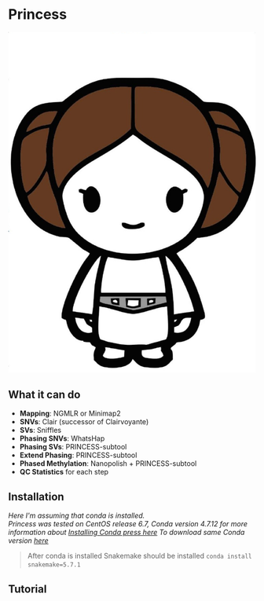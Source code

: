 # Princess
![princess](./pictures/leia.png)

## What it can do

* __Mapping__:  NGMLR or Minimap2
* __SNVs__: Clair (successor of Clairvoyante)
* __SVs__: Sniffles
* __Phasing SNVs__: WhatsHap
* __Phasing SVs__: PRINCESS-subtool
* __Extend Phasing__: PRINCESS-subtool
* __Phased Methylation__: Nanopolish + PRINCESS-subtool
* __QC Statistics__ for each step

## Installation
*Here I'm assuming that conda is installed.  
Princess was tested on CentOS release 6.7, Conda version 4.7.12
for more information about [Installing Conda press here](https://bioconda.github.io/user/install.html#install-conda, "Install Conda")
To download same Conda version [here](https://repo.continuum.io/miniconda/Miniconda3-4.7.12-Linux-x86_64.sh "Conda 4.7.12")*

> After conda is installed Snakemake should be installed
> `conda install snakemake=5.7.1`

## Tutorial
